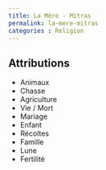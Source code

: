 ```yaml
---
title: La Mère - Mitras
permalink: la-mere-mitras
categories : Religion
---
```


## Attributions
- Animaux
- Chasse
- Agriculture
- Vie / Mort
- Mariage
- Enfant
- Récoltes
- Famille
- Lune
- Fertilité
